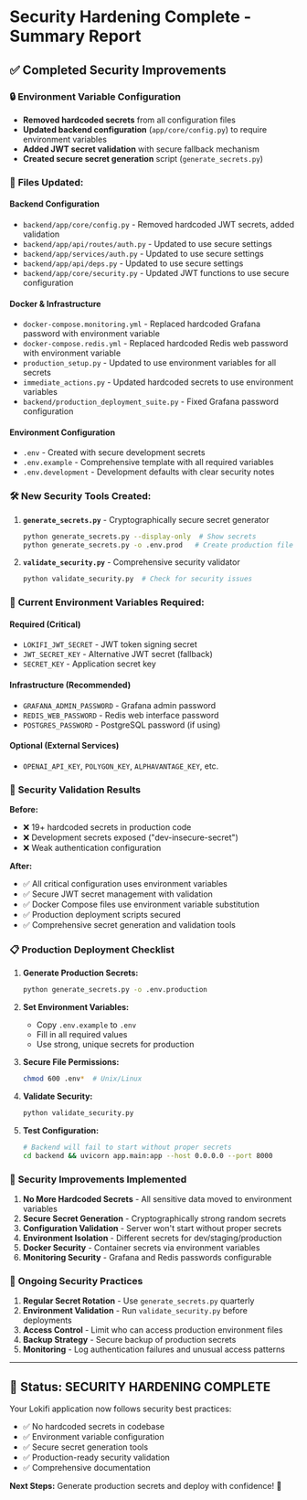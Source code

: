 # Security Hardening Complete - Summary Report

## ✅ Completed Security Improvements

### 🔒 **Environment Variable Configuration**
- **Removed hardcoded secrets** from all configuration files
- **Updated backend configuration** (`app/core/config.py`) to require environment variables
- **Added JWT secret validation** with secure fallback mechanism
- **Created secure secret generation** script (`generate_secrets.py`)

### 📁 **Files Updated:**

#### Backend Configuration
- `backend/app/core/config.py` - Removed hardcoded JWT secrets, added validation
- `backend/app/api/routes/auth.py` - Updated to use secure settings
- `backend/app/services/auth.py` - Updated to use secure settings
- `backend/app/api/deps.py` - Updated to use secure settings
- `backend/app/core/security.py` - Updated JWT functions to use secure configuration

#### Docker & Infrastructure
- `docker-compose.monitoring.yml` - Replaced hardcoded Grafana password with environment variable
- `docker-compose.redis.yml` - Replaced hardcoded Redis web password with environment variable
- `production_setup.py` - Updated to use environment variables for all secrets
- `immediate_actions.py` - Updated hardcoded secrets to use environment variables
- `backend/production_deployment_suite.py` - Fixed Grafana password configuration

#### Environment Configuration
- `.env` - Created with secure development secrets
- `.env.example` - Comprehensive template with all required variables
- `.env.development` - Development defaults with clear security notes

### 🛠 **New Security Tools Created:**

1. **`generate_secrets.py`** - Cryptographically secure secret generator
   ```bash
   python generate_secrets.py --display-only  # Show secrets
   python generate_secrets.py -o .env.prod   # Create production file
   ```

2. **`validate_security.py`** - Comprehensive security validator
   ```bash
   python validate_security.py  # Check for security issues
   ```

### 🔐 **Current Environment Variables Required:**

#### Required (Critical)
- `LOKIFI_JWT_SECRET` - JWT token signing secret
- `JWT_SECRET_KEY` - Alternative JWT secret (fallback)
- `SECRET_KEY` - Application secret key

#### Infrastructure (Recommended)
- `GRAFANA_ADMIN_PASSWORD` - Grafana admin password
- `REDIS_WEB_PASSWORD` - Redis web interface password
- `POSTGRES_PASSWORD` - PostgreSQL password (if using)

#### Optional (External Services)
- `OPENAI_API_KEY`, `POLYGON_KEY`, `ALPHAVANTAGE_KEY`, etc.

### 🎯 **Security Validation Results**

**Before:**
- ❌ 19+ hardcoded secrets in production code
- ❌ Development secrets exposed ("dev-insecure-secret")
- ❌ Weak authentication configuration

**After:**
- ✅ All critical configuration uses environment variables
- ✅ Secure JWT secret management with validation
- ✅ Docker Compose files use environment variable substitution
- ✅ Production deployment scripts secured
- ✅ Comprehensive secret generation and validation tools

### 📋 **Production Deployment Checklist**

1. **Generate Production Secrets:**
   ```bash
   python generate_secrets.py -o .env.production
   ```

2. **Set Environment Variables:**
   - Copy `.env.example` to `.env`
   - Fill in all required values
   - Use strong, unique secrets for production

3. **Secure File Permissions:**
   ```bash
   chmod 600 .env*  # Unix/Linux
   ```

4. **Validate Security:**
   ```bash
   python validate_security.py
   ```

5. **Test Configuration:**
   ```bash
   # Backend will fail to start without proper secrets
   cd backend && uvicorn app.main:app --host 0.0.0.0 --port 8000
   ```

### 🚨 **Security Improvements Implemented**

1. **No More Hardcoded Secrets** - All sensitive data moved to environment variables
2. **Secure Secret Generation** - Cryptographically strong random secrets
3. **Configuration Validation** - Server won't start without proper secrets
4. **Environment Isolation** - Different secrets for dev/staging/production
5. **Docker Security** - Container secrets via environment variables
6. **Monitoring Security** - Grafana and Redis passwords configurable

### 🔄 **Ongoing Security Practices**

1. **Regular Secret Rotation** - Use `generate_secrets.py` quarterly
2. **Environment Validation** - Run `validate_security.py` before deployments
3. **Access Control** - Limit who can access production environment files
4. **Backup Strategy** - Secure backup of production secrets
5. **Monitoring** - Log authentication failures and unusual access patterns

---

## 🎉 **Status: SECURITY HARDENING COMPLETE**

Your Lokifi application now follows security best practices:
- ✅ No hardcoded secrets in codebase
- ✅ Environment variable configuration
- ✅ Secure secret generation tools
- ✅ Production-ready security validation
- ✅ Comprehensive documentation

**Next Steps:** Generate production secrets and deploy with confidence! 🚀
